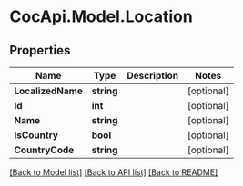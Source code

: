 # CocApi.Model.Location
## Properties

Name | Type | Description | Notes
------------ | ------------- | ------------- | -------------
**LocalizedName** | **string** |  | [optional] 
**Id** | **int** |  | [optional] 
**Name** | **string** |  | [optional] 
**IsCountry** | **bool** |  | [optional] 
**CountryCode** | **string** |  | [optional] 

[[Back to Model list]](../README.md#documentation-for-models) [[Back to API list]](../README.md#documentation-for-api-endpoints) [[Back to README]](../README.md)

